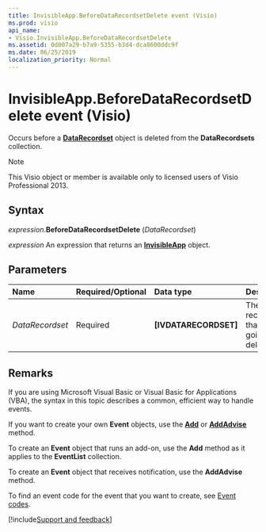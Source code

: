 ```yaml
---
title: InvisibleApp.BeforeDataRecordsetDelete event (Visio)
ms.prod: visio
api_name:
- Visio.InvisibleApp.BeforeDataRecordsetDelete
ms.assetid: 0d007a29-b7a9-5355-b3d4-dca8600ddc9f
ms.date: 06/25/2019
localization_priority: Normal
---
```



# InvisibleApp.BeforeDataRecordsetDelete event (Visio)

Occurs before a **[DataRecordset](visio.datarecordset.md)** object is deleted from the **DataRecordsets** collection.

> [!NOTE] 
> This Visio object or member is available only to licensed users of Visio Professional 2013.


## Syntax

_expression_.**BeforeDataRecordsetDelete** (_DataRecordset_)

_expression_ An expression that returns an **[InvisibleApp](Visio.InvisibleApp.md)** object.


## Parameters

|Name|Required/Optional|Data type|Description|
|:-----|:-----|:-----|:-----|
| _DataRecordset_|Required| **[IVDATARECORDSET]**|The data recordset that is going to be deleted.|

## Remarks

If you are using Microsoft Visual Basic or Visual Basic for Applications (VBA), the syntax in this topic describes a common, efficient way to handle events.

If you want to create your own **Event** objects, use the **[Add](visio.eventlist.add.md)** or **[AddAdvise](visio.eventlist.addadvise.md)** method. 

To create an **Event** object that runs an add-on, use the **Add** method as it applies to the **EventList** collection. 

To create an **Event** object that receives notification, use the **AddAdvise** method. 

To find an event code for the event that you want to create, see [Event codes](../visio/Concepts/event-codesvisio.md).

[!include[Support and feedback](~/includes/feedback-boilerplate.md)]